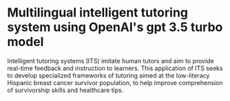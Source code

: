 # Multilingual intelligent tutoring system using OpenAI's gpt 3.5 turbo model

Intelligent tutoring systems (ITS) imitate human tutors and aim to provide real-time feedback and instruction to learners. This application of ITS seeks to develop specialized frameworks of tutoring aimed at the low-literacy Hispanic breast cancer survivor population, to help improve comprehension of survivorship skills and healthcare tips.
